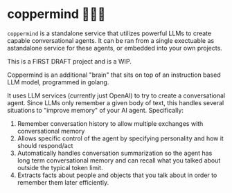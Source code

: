 # coppermind 🤖💬🧠

`coppermind` is a standalone service that utilizes powerful LLMs to create capable conversational agents. It can be ran from a single exectuable as astandalone service for these agents, or embedded into your own projects.

This is a FIRST DRAFT project and is a WIP.

Coppermind is an additional "brain" that sits on top of an instruction based LLM model, programmed in golang.

It uses LLM services (currently just OpenAI) to try to create a conversational agent. Since LLMs only remember a given body of text, this handles several situations to "improve memory" of your AI agent. Specifically:

1. Remember conversation history to allow multiple exchanges with conversational memory
2. Allows specific control of the agent by specifying personality and how it should respond/act
3. Automatically handles conversation summarization so the agent has long term conversational memory and can recall what you talked about outside the typical token limit.
4. Extracts facts about people and objects that you talk about in order to remember them later efficiently.
